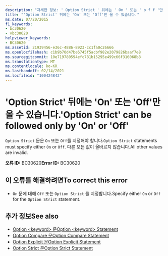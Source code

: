 ```yaml
---
description: "자세한 정보: ' Option Strict ' 뒤에는 ' On ' 또는 ' o f f '만 올 수 있습니다."
title: "'Option Strict' 뒤에는 'On' 또는 'Off'만 올 수 있습니다."
ms.date: 07/20/2015
f1_keywords:
- bc30620
- vbc30620
helpviewer_keywords:
- BC30620
ms.assetid: 21939456-e36c-4886-8923-cc1fa0c26666
ms.openlocfilehash: c1b9b70d47be6745f5acbf982e2079826baaf7e8
ms.sourcegitcommit: 10e719780594efc781b15295e499c66f316068b8
ms.translationtype: MT
ms.contentlocale: ko-KR
ms.lasthandoff: 02/14/2021
ms.locfileid: "100424842"
---
```

# <a name="option-strict-can-be-followed-only-by-on-or-off"></a><span data-ttu-id="ea869-103">'Option Strict' 뒤에는 'On' 또는 'Off'만 올 수 있습니다.</span><span class="sxs-lookup"><span data-stu-id="ea869-103">'Option Strict' can be followed only by 'On' or 'Off'</span></span>

<span data-ttu-id="ea869-104">`Option Strict` 문은 `On` 또는 `Off`를 지정해야 합니다.</span><span class="sxs-lookup"><span data-stu-id="ea869-104">`Option Strict` statements must specify either `On` or `Off`.</span></span> <span data-ttu-id="ea869-105">다른 모든 값이 올바르지 않습니다.</span><span class="sxs-lookup"><span data-stu-id="ea869-105">All other values are invalid.</span></span>  
  
 <span data-ttu-id="ea869-106">**오류 ID:** BC30620</span><span class="sxs-lookup"><span data-stu-id="ea869-106">**Error ID:** BC30620</span></span>  
  
## <a name="to-correct-this-error"></a><span data-ttu-id="ea869-107">이 오류를 해결하려면</span><span class="sxs-lookup"><span data-stu-id="ea869-107">To correct this error</span></span>  
  
- <span data-ttu-id="ea869-108">`On` 문에 대해 `Off` 또는 `Option Strict` 를 지정합니다.</span><span class="sxs-lookup"><span data-stu-id="ea869-108">Specify either `On` or `Off` for the `Option Strict` statement.</span></span>  
  
## <a name="see-also"></a><span data-ttu-id="ea869-109">추가 정보</span><span class="sxs-lookup"><span data-stu-id="ea869-109">See also</span></span>

- [<span data-ttu-id="ea869-110">Option \<keyword> 문</span><span class="sxs-lookup"><span data-stu-id="ea869-110">Option \<keyword> Statement</span></span>](../language-reference/statements/option-keyword-statement.md)
- [<span data-ttu-id="ea869-111">Option Compare 문</span><span class="sxs-lookup"><span data-stu-id="ea869-111">Option Compare Statement</span></span>](../language-reference/statements/option-compare-statement.md)
- [<span data-ttu-id="ea869-112">Option Explicit 문</span><span class="sxs-lookup"><span data-stu-id="ea869-112">Option Explicit Statement</span></span>](../language-reference/statements/option-explicit-statement.md)
- [<span data-ttu-id="ea869-113">Option Strict 문</span><span class="sxs-lookup"><span data-stu-id="ea869-113">Option Strict Statement</span></span>](../language-reference/statements/option-strict-statement.md)
